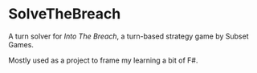 # SolveTheBreach

A turn solver for _Into The Breach_, a turn-based strategy game by Subset Games.

Mostly used as a project to frame my learning a bit of F#.